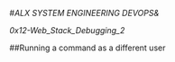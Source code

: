 #__ALX SYSTEM ENGINEERING DEVOPS_&_

*0x12-Web_Stack_Debugging_2*

##Running a command as a different user
